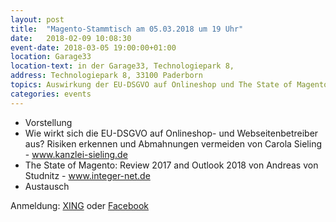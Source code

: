 ```yaml
---
layout: post
title:  "Magento-Stammtisch am 05.03.2018 um 19 Uhr"
date:   2018-02-09 10:08:30
event-date: 2018-03-05 19:00:00+01:00
location: Garage33
location-text: in der Garage33, Technologiepark 8,
address: Technologiepark 8, 33100 Paderborn
topics: Auswirkung der EU-DSGVO auf Onlineshop und The State of Magento
categories: events
---
```


*  Vorstellung
*  Wie wirkt sich die EU-DSGVO auf Onlineshop- und Webseitenbetreiber aus? Risiken erkennen und Abmahnungen vermeiden von Carola Sieling - www.kanzlei-sieling.de
*  The State of Magento: Review 2017 and Outlook 2018 von Andreas von Studnitz - www.integer-net.de 
*  Austausch

Anmeldung: <a href="https://www.xing.com">XING</a>
oder <a href="https://www.facebook.com">Facebook</a> 
